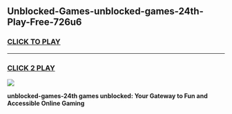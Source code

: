 
## Unblocked-Games-unblocked-games-24th-Play-Free-726u6
<h3>
<a href="https://premium76.site?title=unblocked-games-24th&ref=17A">CLICK TO PLAY</a></h3>
<hr>

<h3>
<a href="https://premium76.site?title=unblocked-games-24th&ref=17A">CLICK 2 PLAY</a>
  
</h3>

<a href="https://premium76.site?title=unblocked-games-24th&ref=17A"><img src="https://clearcache.store/games.png"></a>


**unblocked-games-24th games unblocked: Your Gateway to Fun and Accessible Online Gaming**
